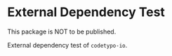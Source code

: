# External Dependency Test

This package is NOT to be published.

External dependency test of `codetypo-io`.
